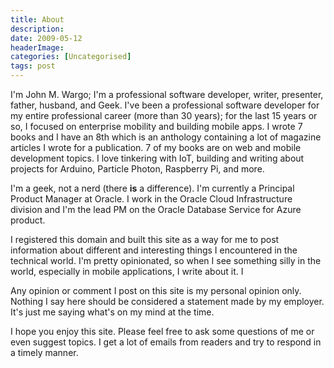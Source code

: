 ```yaml
---
title: About
description: 
date: 2009-05-12
headerImage: 
categories: [Uncategorised]
tags: post
---
```


I'm John M. Wargo; I'm a professional software developer, writer, presenter, father, husband, and Geek. I've been a professional software developer for my entire professional career (more than 30 years); for the last 15 years or so, I focused on enterprise mobility and building mobile apps. I wrote 7 books and I have an 8th which is an anthology containing a lot of magazine articles I wrote for a publication. 7 of my books are on web and mobile development topics. I love tinkering with IoT, building and writing about projects for Arduino, Particle Photon, Raspberry Pi, and more.

I'm a geek, not a nerd (there **is** a difference). I'm currently a Principal Product Manager at Oracle. I work in the Oracle Cloud Infrastructure division and I'm the lead PM on the Oracle Database Service for Azure product.

I registered this domain and built this site as a way for me to post information about different and interesting things I encountered in the technical world. I'm pretty opinionated, so when I see something silly in the world, especially in mobile applications, I write about it. I

Any opinion or comment I post on this site is my personal opinion only. Nothing I say here should be considered a statement made by my employer. It's just me saying what's on my mind at the time.

I hope you enjoy this site. Please feel free to ask some questions of me or even suggest topics. I get a lot of emails from readers and try to respond in a timely manner.